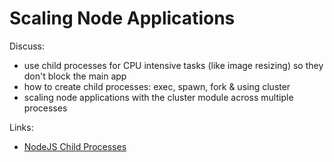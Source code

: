 # Scaling Node Applications

Discuss:

- use child processes for CPU intensive tasks (like image resizing) so they don't block the main app
- how to create child processes: exec, spawn, fork & using cluster
- scaling node applications with the cluster module across multiple processes

Links:

- [NodeJS Child Processes](https://nodejs.org/api/child_process.html)
